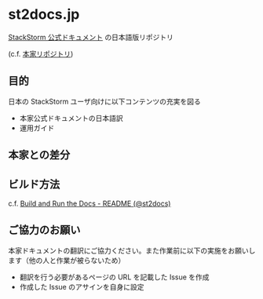 # st2docs.jp
[StackStorm 公式ドキュメント](https://docs.stackstorm.com/) の日本語版リポジトリ

(c.f. [本家リポジトリ](https://github.com/StackStorm/st2docs))

## 目的
日本の StackStorm ユーザ向けに以下コンテンツの充実を図る

* 本家公式ドキュメントの日本語訳
* 運用ガイド

## 本家との差分

## ビルド方法
c.f. [Build and Run the Docs - README (@st2docs)](https://github.com/StackStorm/st2docs/blob/master/README.md#build-and-run-the-docs)

## ご協力のお願い
本家ドキュメントの翻訳にご協力ください。また作業前に以下の実施をお願いします（他の人と作業が被らないため）
* 翻訳を行う必要があるページの URL を記載した Issue を作成
* 作成した Issue のアサインを自身に設定
